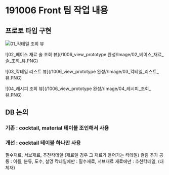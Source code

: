 # 191006 Front 팀 작업 내용

## 프로토 타입 구현

![01_칵테일 조회 뷰](/1006_view_prototype-완성/Image/01_칵테일_조회_뷰.PNG)

![02_베이스 재료 술 조회 뷰](/1006_view_prototype 완성/Image/02_베이스_재료_술_조회_뷰.PNG)

![03_칵테일 리스트 뷰](/1006_view_prototype 완성//Image/03_칵테일_리스트_뷰.PNG)

![04_레시피 조회 뷰](/1006_view_prototype 완성//Image/04_레시피_조회_뷰.PNG)


## DB 논의
### 기존 : cocktail, material 테이블 조인해서 사용
### 개선 : cocktail 테이블 하나만 사용
필수재료, 서브재료, 추천칵테일 (재료일 경우 그 재료가 들어가는 칵테일) 컬럼 추가
공통        : 이름, 분류, 도수, 설명
칵테일에만   : 필수재료, 서브재료
재료에만    : 추천칵테일, (대체재)
